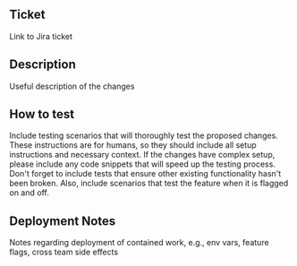 ## Ticket
Link to Jira ticket


## Description
Useful description of the changes


## How to test
Include testing scenarios that will thoroughly test the proposed changes.
These instructions are for humans, so they should include all setup instructions and necessary context.
If the changes have complex setup, please include any code snippets that will speed up the testing process. Don't forget to include tests that ensure other existing functionality hasn't been broken. Also, include scenarios that test the feature when it is flagged on and off.


## Deployment Notes
Notes regarding deployment of contained work, e.g., env vars, feature flags, cross team side effects
